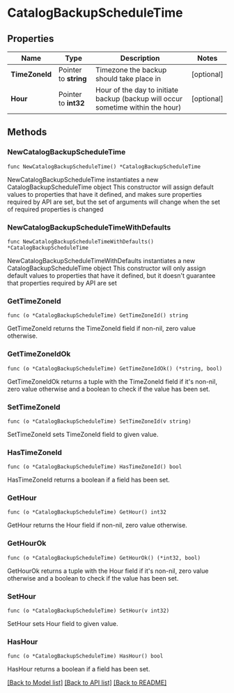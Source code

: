 # CatalogBackupScheduleTime

## Properties

Name | Type | Description | Notes
------------ | ------------- | ------------- | -------------
**TimeZoneId** | Pointer to **string** | Timezone the backup should take place in | [optional] 
**Hour** | Pointer to **int32** | Hour of the day to initiate backup (backup will occur sometime within the hour) | [optional] 

## Methods

### NewCatalogBackupScheduleTime

`func NewCatalogBackupScheduleTime() *CatalogBackupScheduleTime`

NewCatalogBackupScheduleTime instantiates a new CatalogBackupScheduleTime object
This constructor will assign default values to properties that have it defined,
and makes sure properties required by API are set, but the set of arguments
will change when the set of required properties is changed

### NewCatalogBackupScheduleTimeWithDefaults

`func NewCatalogBackupScheduleTimeWithDefaults() *CatalogBackupScheduleTime`

NewCatalogBackupScheduleTimeWithDefaults instantiates a new CatalogBackupScheduleTime object
This constructor will only assign default values to properties that have it defined,
but it doesn't guarantee that properties required by API are set

### GetTimeZoneId

`func (o *CatalogBackupScheduleTime) GetTimeZoneId() string`

GetTimeZoneId returns the TimeZoneId field if non-nil, zero value otherwise.

### GetTimeZoneIdOk

`func (o *CatalogBackupScheduleTime) GetTimeZoneIdOk() (*string, bool)`

GetTimeZoneIdOk returns a tuple with the TimeZoneId field if it's non-nil, zero value otherwise
and a boolean to check if the value has been set.

### SetTimeZoneId

`func (o *CatalogBackupScheduleTime) SetTimeZoneId(v string)`

SetTimeZoneId sets TimeZoneId field to given value.

### HasTimeZoneId

`func (o *CatalogBackupScheduleTime) HasTimeZoneId() bool`

HasTimeZoneId returns a boolean if a field has been set.

### GetHour

`func (o *CatalogBackupScheduleTime) GetHour() int32`

GetHour returns the Hour field if non-nil, zero value otherwise.

### GetHourOk

`func (o *CatalogBackupScheduleTime) GetHourOk() (*int32, bool)`

GetHourOk returns a tuple with the Hour field if it's non-nil, zero value otherwise
and a boolean to check if the value has been set.

### SetHour

`func (o *CatalogBackupScheduleTime) SetHour(v int32)`

SetHour sets Hour field to given value.

### HasHour

`func (o *CatalogBackupScheduleTime) HasHour() bool`

HasHour returns a boolean if a field has been set.


[[Back to Model list]](../README.md#documentation-for-models) [[Back to API list]](../README.md#documentation-for-api-endpoints) [[Back to README]](../README.md)


